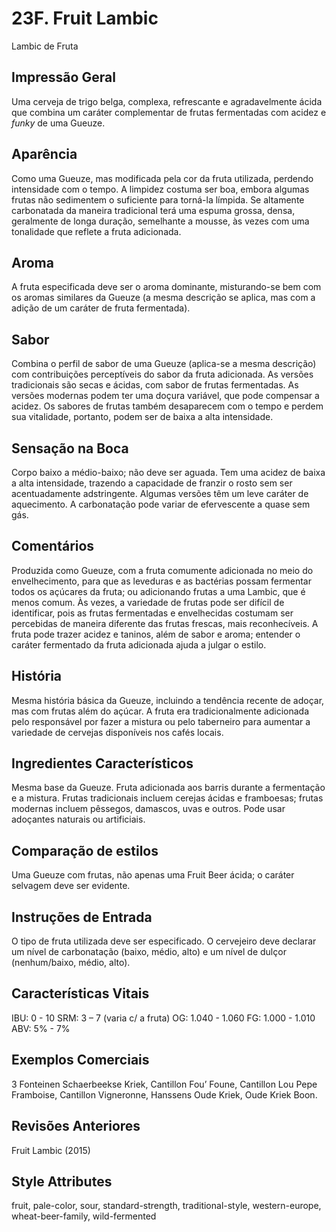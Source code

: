 # 23F. Fruit Lambic
Lambic de Fruta

## Impressão Geral

Uma cerveja de trigo belga, complexa, refrescante e agradavelmente ácida que combina um caráter complementar de frutas fermentadas com acidez e *funky* de uma Gueuze.

## Aparência

Como uma Gueuze, mas modificada pela cor da fruta utilizada, perdendo intensidade com o tempo. A limpidez costuma ser boa, embora algumas frutas não sedimentem o suficiente para torná-la límpida. Se altamente carbonatada da maneira tradicional terá uma espuma grossa, densa, geralmente de longa duração, semelhante a mousse, às vezes com uma tonalidade que reflete a fruta adicionada.

## Aroma

A fruta especificada deve ser o aroma dominante, misturando-se bem com os aromas similares da Gueuze (a mesma descrição se aplica, mas com a adição de um caráter de fruta fermentada).

## Sabor

Combina o perfil de sabor de uma Gueuze (aplica-se a mesma descrição) com contribuições perceptíveis do sabor da fruta adicionada. As versões tradicionais são secas e ácidas, com sabor de frutas fermentadas. As versões modernas podem ter uma doçura variável, que pode compensar a acidez. Os sabores de frutas também desaparecem com o tempo e perdem sua vitalidade, portanto, podem ser de baixa a alta intensidade.

## Sensação na Boca

Corpo baixo a médio-baixo; não deve ser aguada. Tem uma acidez de baixa a alta intensidade, trazendo a capacidade de franzir o rosto sem ser acentuadamente adstringente. Algumas versões têm um leve caráter de aquecimento. A carbonatação pode variar de efervescente a quase sem gás.

## Comentários

Produzida como Gueuze, com a fruta comumente adicionada no meio do envelhecimento, para que as leveduras e as bactérias possam fermentar todos os açúcares da fruta; ou adicionando frutas a uma Lambic, que é menos comum. Às vezes, a variedade de frutas pode ser difícil de identificar, pois as frutas fermentadas e envelhecidas costumam ser percebidas de maneira diferente das frutas frescas, mais reconhecíveis. A fruta pode trazer acidez e taninos, além de sabor e aroma; entender o caráter fermentado da fruta adicionada ajuda a julgar o estilo.

## História

Mesma história básica da Gueuze, incluindo a tendência recente de adoçar, mas com frutas além do açúcar. A fruta era tradicionalmente adicionada pelo responsável por fazer a mistura ou pelo taberneiro para aumentar a variedade de cervejas disponíveis nos cafés locais.

## Ingredientes Característicos

Mesma base da Gueuze. Fruta adicionada aos barris durante a fermentação e a mistura. Frutas tradicionais incluem cerejas ácidas e framboesas; frutas modernas incluem pêssegos, damascos, uvas e outros. Pode usar adoçantes naturais ou artificiais.

## Comparação de estilos

Uma Gueuze com frutas, não apenas uma Fruit Beer ácida; o caráter selvagem deve ser evidente.

## Instruções de Entrada

O tipo de fruta utilizada deve ser especificado. O cervejeiro deve declarar um nível de carbonatação (baixo, médio, alto) e um nível de dulçor (nenhum/baixo, médio, alto).

## Características Vitais

IBU: 0 - 10
SRM: 3 – 7 (varia c/ a fruta)
OG: 1.040 - 1.060
FG: 1.000 - 1.010
ABV: 5% - 7%

## Exemplos Comerciais

3 Fonteinen Schaerbeekse Kriek, Cantillon Fou’ Foune, Cantillon Lou Pepe Framboise, Cantillon Vigneronne, Hanssens Oude Kriek, Oude Kriek Boon.

## Revisões Anteriores

Fruit Lambic (2015)

## Style Attributes

fruit, pale-color, sour, standard-strength, traditional-style, western-europe, wheat-beer-family, wild-fermented

